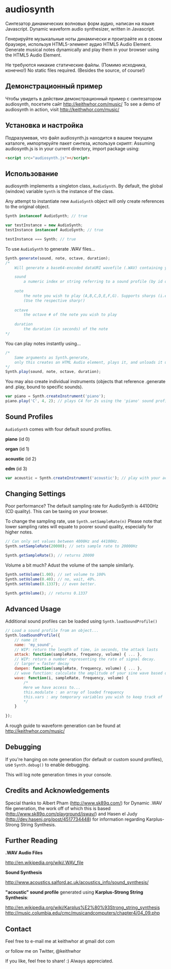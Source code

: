 audiosynth
==========

Синтезатор динамических волновых форм аудио, написан на языке Javascript.
Dynamic waveform audio synthesizer, written in Javascript.

Генерируйте музыкальные ноты динамически
и проиграйте их в своем браузере, используя HTML5-элемент аудио  HTML5 Audio Element.
Generate musical notes dynamically
and play them in your browser using the HTML5 Audio Element.

Не требуются никакие статические файлы. (Помимо исходника, конечно!)
No static files required. (Besides the source, of course!)

Демонстрационный пример
----

Чтобы увидеть в действии демонстрационный пример с синтезатором audiosynth, 
посетите сайт http://keithwhor.com/music/
To see a demo of audiosynth in action, visit http://keithwhor.com/music/


Установка и настройка
------------

Подразумевая, что файл audiosynth.js находится в вашем текущем каталоге,
импортируйте пакет синтеза, используя скрипт:
Assuming audiosynth.js is in your current directory, import package using:

```html
<script src="audiosynth.js"></script>
```


Использование
-----

audiosynth implements a singleton class, ```AudioSynth```. By default, the global (window) variable ```Synth```
is the instance of the class.

Any attempt to instantiate new ```AudioSynth``` object will only create references to
the original object.

```javascript
Synth instanceof AudioSynth; // true

var testInstance = new AudioSynth;
testInstance instanceof AudioSynth; // true

testInstance === Synth; // true
```

To use ```AudioSynth``` to generate .WAV files...

```javascript
Synth.generate(sound, note, octave, duration);
/*
	Will generate a base64-encoded dataURI wavefile (.WAV) containing your data.

	sound
		a numeric index or string referring to a sound profile (by id or name, respectively)
	
	note
		the note you wish to play (A,B,C,D,E,F,G). Supports sharps (i.e. C#) but not flats.
		(Use the respective sharp!)
	
	octave
		the octave # of the note you wish to play
		
	duration
		the duration (in seconds) of the note
*/
```

You can play notes instantly using...

```javascript
/*
	Same arguments as Synth.generate,
	only this creates an HTML Audio element, plays it, and unloads it upon completion.
*/
Synth.play(sound, note, octave, duration);
```

You may also create individual instruments (objects that reference .generate and .play, bound to specific
sounds).

```javascript
var piano = Synth.createInstrument('piano');
piano.play('C', 4, 2); // plays C4 for 2s using the 'piano' sound profile
```


Sound Profiles
--------------

```AudioSynth``` comes with four default sound profiles.

__piano__ (id 0)

__organ__ (id 1)

__acoustic__ (id 2)

__edm__ (id 3)

```javascript
var acoustic = Synth.createInstrument('acoustic'); // play with your acoustic guitar!
```


Changing Settings
-----------------

Poor performance? The default sampling rate for AudioSynth is 44100Hz (CD quality). This can be taxing on your browser.


To change the sampling rate, use ```Synth.setSampleRate(n)```
Please note that lower sampling rates will equate to poorer sound quality, especially for higher notes.

```javascript
// Can only set values between 4000Hz and 44100Hz.
Synth.setSampleRate(20000); // sets sample rate to 20000Hz

Synth.getSampleRate(); // returns 20000
```

Volume a bit much? Adust the volume of the sample similarly.

```javascript
Synth.setVolume(1.00); // set volume to 100%
Synth.setVolume(0.40); // no, wait, 40%.
Synth.setVolume(0.1337); // even better.

Synth.getVolume(); // returns 0.1337
```


Advanced Usage
--------------

Additional sound profiles can be loaded using ```Synth.loadSoundProfile()```

```javascript
// Load a sound profile from an object...
Synth.loadSoundProfile({
	// name it
	name: 'my_sound',
	// WIP: return the length of time, in seconds, the attack lasts
	attack: function(sampleRate, frequency, volume) { ... },
	// WIP: return a number representing the rate of signal decay.
	// larger = faster decay
	dampen: function(sampleRate, frequency, volume) { ... },
	// wave function: calculate the amplitude of your sine wave based on i (index)
	wave: function(i, sampleRate, frequency, volume) {
		/*
		Here we have access to...
		this.modulate : an array of loaded frequency
		this.vars : any temporary variables you wish to keep track of
		*/
	}
	
});
```

A rough guide to waveform generation can be found at http://keithwhor.com/music/


Debugging
---------

If you're hanging on note generation (for default or custom sound profiles), use ```Synth.debug()```
to enable debugging.


This will log note generation times in your console.


Credits and Acknowledgements
----------------------------

Special thanks to Albert Pham (http://www.sk89q.com/) for Dynamic .WAV file generation,
the work off of which this is based (http://www.sk89q.com/playground/jswav/)
and Hasen el Judy (http://dev.hasenj.org/post/4517734448) for information regarding Karplus-Strong
String Synthesis.


Further Reading
---------------

__.WAV Audio Files__

http://en.wikipedia.org/wiki/.WAV_file


__Sound Synthesis__

http://www.acoustics.salford.ac.uk/acoustics_info/sound_synthesis/


__"acoustic" sound profile__ generated using __Karplus-Strong String Synthesis__:

http://en.wikipedia.org/wiki/Karplus%E2%80%93Strong_string_synthesis
http://music.columbia.edu/cmc/musicandcomputers/chapter4/04_09.php


Contact
-------

Feel free to e-mail me at keithwhor at gmail dot com

or follow me on Twitter, @keithwhor

If you like, feel free to share! :) Always appreciated.
